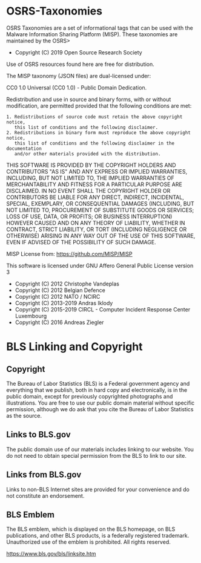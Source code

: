 # OSRS-Taxonomies

OSRS Taxonomies are a set of informational tags that can be used with the Malware Information Sharing Platform (MISP). These taxonomies are maintained by the OSRS> 

* Copyright (C) 2019 Open Source Research Society

Use of OSRS resources found here are free for distribution.

The MISP taxonomy (JSON files) are dual-licensed under:

CC0 1.0 Universal (CC0 1.0) - Public Domain Dedication.

Redistribution and use in source and binary forms, with or without modification,
 are permitted provided that the following conditions are met:

    1. Redistributions of source code must retain the above copyright notice,
       this list of conditions and the following disclaimer.
    2. Redistributions in binary form must reproduce the above copyright notice,
       this list of conditions and the following disclaimer in the documentation
       and/or other materials provided with the distribution.

 THIS SOFTWARE IS PROVIDED BY THE COPYRIGHT HOLDERS AND CONTRIBUTORS "AS IS" AND
 ANY EXPRESS OR IMPLIED WARRANTIES, INCLUDING, BUT NOT LIMITED TO, THE IMPLIED
 WARRANTIES OF MERCHANTABILITY AND FITNESS FOR A PARTICULAR PURPOSE ARE DISCLAIMED.
 IN NO EVENT SHALL THE COPYRIGHT HOLDER OR CONTRIBUTORS BE LIABLE FOR ANY DIRECT,
 INDIRECT, INCIDENTAL, SPECIAL, EXEMPLARY, OR CONSEQUENTIAL DAMAGES (INCLUDING,
 BUT NOT LIMITED TO, PROCUREMENT OF SUBSTITUTE GOODS OR SERVICES; LOSS OF USE,
 DATA, OR PROFITS; OR BUSINESS INTERRUPTION) HOWEVER CAUSED AND ON ANY THEORY OF
 LIABILITY, WHETHER IN CONTRACT, STRICT LIABILITY, OR TORT (INCLUDING NEGLIGENCE
 OR OTHERWISE) ARISING IN ANY WAY OUT OF THE USE OF THIS SOFTWARE, EVEN IF ADVISED
 OF THE POSSIBILITY OF SUCH DAMAGE.
 
 
MISP License from: https://github.com/MISP/MISP

This software is licensed under GNU Affero General Public License version 3

* Copyright (C) 2012 Christophe Vandeplas
* Copyright (C) 2012 Belgian Defence
* Copyright (C) 2012 NATO / NCIRC
* Copyright (C) 2013-2019 Andras Iklody
* Copyright (C) 2015-2019 CIRCL - Computer Incident Response Center Luxembourg
* Copyright (C) 2016 Andreas Ziegler

# BLS Linking and Copyright

## Copyright
The Bureau of Labor Statistics (BLS) is a Federal government agency and everything that we publish, both in hard copy and electronically, is in the public domain, except for previously copyrighted photographs and illustrations. You are free to use our public domain material without specific permission, although we do ask that you cite the Bureau of Labor Statistics as the source.

## Links to BLS.gov
The public domain use of our materials includes linking to our website. You do not need to obtain special permission from the BLS to link to our site.

## Links from BLS.gov
Links to non-BLS Internet sites are provided for your convenience and do not constitute an endorsement.

## BLS Emblem
The BLS emblem, which is displayed on the BLS homepage, on BLS publications, and other BLS products, is a federally registered trademark. Unauthorized use of the emblem is prohibited. All rights reserved.

https://www.bls.gov/bls/linksite.htm

